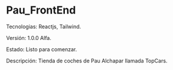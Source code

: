 # Pau_FrontEnd

Tecnologias: Reactjs, Tailwind.

Versión: 1.0.0 Alfa.

Estado: Listo para comenzar.

Descripción: Tienda de coches de Pau Alchapar llamada TopCars.
